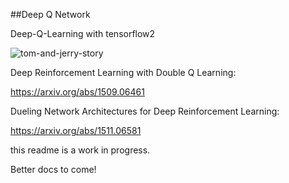 ##Deep Q Network

Deep-Q-Learning with tensorflow2

![tom-and-jerry-story](https://user-images.githubusercontent.com/71963543/108226143-db45b380-7151-11eb-9b42-a99c27ea4fb6.png)


Deep Reinforcement Learning with Double Q Learning:

https://arxiv.org/abs/1509.06461

Dueling Network Architectures for Deep Reinforcement Learning:

https://arxiv.org/abs/1511.06581

this readme is a work in progress.

Better docs to come!
